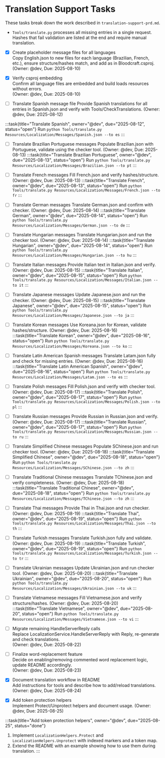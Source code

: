 # Translation Support Tasks

These tasks break down the work described in `translation-support-prd.md`.

* `Tools/translate.py` processes all missing entries in a single request. Hashes that fail validation are listed at the end and require manual translation.

- [x] Create placeholder message files for all languages  
  Copy English.json to new files for each language (Brazilian, French, etc.), ensure structure/hashes match, and add as <EmbeddedResource> in Bloodcraft.csproj.  
  (Owner: @dev, Due: 2025-08-10)

- [x] Verify csproj embedding  
  Confirm all language files are embedded and build loads resources without errors.  
  (Owner: @dev, Due: 2025-08-10)

- [ ] Translate Spanish message file
  Provide Spanish translations for all entries in Spanish.json and verify with Tools/CheckTranslations.
  (Owner: @dev, Due: 2025-08-12)

:::task{title="Translate Spanish", owner="@dev", due="2025-08-12", status="open"}
Run `python Tools/translate.py Resources/Localization/Messages/Spanish.json --to es`
:::

- [ ] Translate Brazilian Portuguese messages
  Populate Brazilian.json with Portuguese, validate using the checker tool.
  (Owner: @dev, Due: 2025-08-13)
:::task{title="Translate Brazilian Portuguese", owner="@dev", due="2025-08-13", status="open"}
Run `python Tools/translate.py Resources/Localization/Messages/Brazilian.json --to pt`
:::

- [ ] Translate French messages
  Fill French.json and verify hashes/structure.
  (Owner: @dev, Due: 2025-08-13)
:::task{title="Translate French", owner="@dev", due="2025-08-13", status="open"}
Run `python Tools/translate.py Resources/Localization/Messages/French.json --to fr`
:::

- [ ] Translate German messages
  Translate German.json and confirm with checker.
  (Owner: @dev, Due: 2025-08-14)
:::task{title="Translate German", owner="@dev", due="2025-08-14", status="open"}
Run `python Tools/translate.py Resources/Localization/Messages/German.json --to de`
:::

- [ ] Translate Hungarian messages
  Translate Hungarian.json and run the checker tool.
  (Owner: @dev, Due: 2025-08-14)
:::task{title="Translate Hungarian", owner="@dev", due="2025-08-14", status="open"}
Run `python Tools/translate.py Resources/Localization/Messages/Hungarian.json --to hu`
:::

- [ ] Translate Italian messages
  Provide Italian text in Italian.json and verify.
  (Owner: @dev, Due: 2025-08-15)
:::task{title="Translate Italian", owner="@dev", due="2025-08-15", status="open"}
Run `python Tools/translate.py Resources/Localization/Messages/Italian.json --to it`
:::

- [ ] Translate Japanese messages
  Update Japanese.json and run the checker.
  (Owner: @dev, Due: 2025-08-15)
:::task{title="Translate Japanese", owner="@dev", due="2025-08-15", status="open"}
Run `python Tools/translate.py Resources/Localization/Messages/Japanese.json --to ja`
:::

- [ ] Translate Korean messages
  Use Koreana.json for Korean, validate hashes/structure.
  (Owner: @dev, Due: 2025-08-16)
:::task{title="Translate Korean", owner="@dev", due="2025-08-16", status="open"}
Run `python Tools/translate.py Resources/Localization/Messages/Koreana.json --to ko`
:::

- [ ] Translate Latin American Spanish messages
  Translate Latam.json fully and check for missing entries.
  (Owner: @dev, Due: 2025-08-16)
:::task{title="Translate Latin American Spanish", owner="@dev", due="2025-08-16", status="open"}
Run `python Tools/translate.py Resources/Localization/Messages/Latam.json --to es`
:::

- [ ] Translate Polish messages
  Fill Polish.json and verify with checker tool.
  (Owner: @dev, Due: 2025-08-17)
:::task{title="Translate Polish", owner="@dev", due="2025-08-17", status="open"}
Run `python Tools/translate.py Resources/Localization/Messages/Polish.json --to pl`
:::

- [ ] Translate Russian messages
  Provide Russian in Russian.json and verify.
  (Owner: @dev, Due: 2025-08-17)
:::task{title="Translate Russian", owner="@dev", due="2025-08-17", status="open"}
Run `python Tools/translate.py Resources/Localization/Messages/Russian.json --to ru`
:::

- [ ] Translate Simplified Chinese messages
  Populate SChinese.json and run checker tool.
  (Owner: @dev, Due: 2025-08-18)
:::task{title="Translate Simplified Chinese", owner="@dev", due="2025-08-18", status="open"}
Run `python Tools/translate.py Resources/Localization/Messages/SChinese.json --to zh`
:::

- [ ] Translate Traditional Chinese messages
  Translate TChinese.json and verify completeness.
  (Owner: @dev, Due: 2025-08-18)
:::task{title="Translate Traditional Chinese", owner="@dev", due="2025-08-18", status="open"}
Run `python Tools/translate.py Resources/Localization/Messages/TChinese.json --to zh`
:::

- [ ] Translate Thai messages
  Provide Thai in Thai.json and run checker.
  (Owner: @dev, Due: 2025-08-19)
:::task{title="Translate Thai", owner="@dev", due="2025-08-19", status="open"}
Run `python Tools/translate.py Resources/Localization/Messages/Thai.json --to th`
:::

- [ ] Translate Turkish messages
  Translate Turkish.json fully and validate.
  (Owner: @dev, Due: 2025-08-19)
:::task{title="Translate Turkish", owner="@dev", due="2025-08-19", status="open"}
Run `python Tools/translate.py Resources/Localization/Messages/Turkish.json --to tr`
:::

- [ ] Translate Ukrainian messages
  Update Ukrainian.json and run checker tool.
  (Owner: @dev, Due: 2025-08-20)
:::task{title="Translate Ukrainian", owner="@dev", due="2025-08-20", status="open"}
Run `python Tools/translate.py Resources/Localization/Messages/Ukrainian.json --to uk`
:::

- [ ] Translate Vietnamese messages
  Fill Vietnamese.json and verify structure/hashes.
  (Owner: @dev, Due: 2025-08-20)
:::task{title="Translate Vietnamese", owner="@dev", due="2025-08-20", status="open"}
Run `python Tools/translate.py Resources/Localization/Messages/Vietnamese.json --to vi`
:::

- [ ] Migrate remaining HandleServerReply calls  
  Replace LocalizationService.HandleServerReply with Reply, re-generate and check translations.  
  (Owner: @dev, Due: 2025-08-22)

- [ ] Finalize word-replacement feature  
  Decide on enabling/removing commented word replacement logic, update README accordingly.  
  (Owner: @dev, Due: 2025-08-23)

- [x] Document translation workflow in README  
  Add instructions for tools and describe how to add/reload translations.  
  (Owner: @dev, Due: 2025-08-24)

- [x] Add token protection helpers  
  Implement Protect/Unprotect helpers and document usage.
  (Owner: @dev, Due: 2025-08-25)

:::task{title="Add token protection helpers", owner="@dev", due="2025-08-25", status="done"}
1. Implement `LocalizationHelpers.Protect` and `LocalizationHelpers.Unprotect` with indexed markers and a token map.
2. Extend the README with an example showing how to use them during translation.
:::

